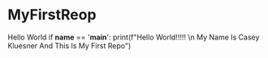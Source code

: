 # MyFirstReop
Hello World
if __name__ == '__main__':
    print(f"Hello World!!!!! \n My Name Is Casey Kluesner And This Is My First Repo")
